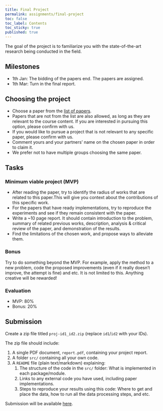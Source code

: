 ```yaml
---
title: Final Project
permalink: assignments/final-project
toc: false
toc_label: Contents
toc_sticky: true
published: true
---
```


The goal of the project is to familiarize you with the state-of-the-art research being conducted in the field.

## Milestones

- 1th Jan: The bidding of the papers end. The papers are assigned.
- 1th Mar: Turn in the final report.

## Choosing the project

- Choose a paper from the [list of papers](https://docs.google.com/document/d/1xTV-97mMwUwHMeQMOWpRsI2wrSBei-xTYcW1FeIK3TY/edit?usp=sharing). 
- Papers that are not from the list are also allowed, as long as they are relevant to the course content. If you are interested in pursuing this option, please confirm with us.
- If you would like to pursue a project that is not relevant to any specific paper, please confirm with us.
- Comment yours and your partners’ name on the chosen paper in order to claim it.
- We prefer not to have multiple groups choosing the same paper.

## Tasks

### Minimum viable project (MVP)

- After reading the paper, try to identify the radius of works that are related to this paper.This will give you context about the contributions of this specific work. 
- For the papers that have ready implementations, try to reproduce the experiments and see if they remain consistent with the paper. 
- Write a ~10 page report. It should contain introduction to the problem, summary of related previous works, description, analysis & critical review of the paper, and demonstration of the results.
- Find the limitations of the chosen work, and propose ways to alleviate them.

### Bonus

Try to do something beyond the MVP. For example, apply the method to a new problem, code the proposed improvements (even if it really doesn’t improve, the attempt is fine) and etc. It is not limited to this. Anything creative will be rewarded!

### Evaluation

- MVP: 80%
- Bonus: 20%

## Submission

Create a zip file titled `proj-id1_id2.zip` (replace `id1`/`id2` with your
IDs).

The zip file should include:
1. A single PDF document, `report.pdf`, containing your project report.
2. A folder `src/` containing all your own code.
3. A `README` file (plain text/markdown) explaining:
    1. The structure of the code in the `src/` folder: What is implemented in
       each package/module.
    2. Links to any external code you have used, including paper implementations.
    3. Steps to reproduce your results using this code: Where to get and place
       the data, how to run all the data processing steps, and etc.

Submission will be available [here](https://webcourse.cs.technion.ac.il/236860/Winter2019-2020).
